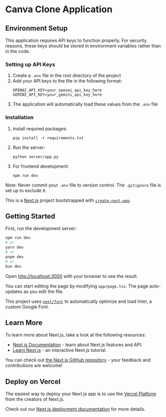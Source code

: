 # Canva Clone Application

## Environment Setup

This application requires API keys to function properly. For security reasons, these keys should be stored in environment variables rather than in the code.

### Setting up API Keys

1. Create a `.env` file in the root directory of the project
2. Add your API keys to the file in the following format:
   ```
   OPENAI_API_KEY=your_openai_api_key_here
   GEMINI_API_KEY=your_gemini_api_key_here
   ```
3. The application will automatically load these values from the `.env` file

### Installation

1. Install required packages:
   ```
   pip install -r requirements.txt
   ```

2. Run the server:
   ```
   python server/app.py
   ```

3. For frontend development:
   ```
   npm run dev
   ```

Note: Never commit your `.env` file to version control. The `.gitignore` file is set up to exclude it.

This is a [Next.js](https://nextjs.org/) project bootstrapped with [`create-next-app`](https://github.com/vercel/next.js/tree/canary/packages/create-next-app).

## Getting Started

First, run the development server:

```bash
npm run dev
# or
yarn dev
# or
pnpm dev
# or
bun dev
```

Open [http://localhost:3000](http://localhost:3000) with your browser to see the result.

You can start editing the page by modifying `app/page.tsx`. The page auto-updates as you edit the file.

This project uses [`next/font`](https://nextjs.org/docs/basic-features/font-optimization) to automatically optimize and load Inter, a custom Google Font.

## Learn More

To learn more about Next.js, take a look at the following resources:

- [Next.js Documentation](https://nextjs.org/docs) - learn about Next.js features and API.
- [Learn Next.js](https://nextjs.org/learn) - an interactive Next.js tutorial.

You can check out [the Next.js GitHub repository](https://github.com/vercel/next.js/) - your feedback and contributions are welcome!

## Deploy on Vercel

The easiest way to deploy your Next.js app is to use the [Vercel Platform](https://vercel.com/new?utm_medium=default-template&filter=next.js&utm_source=create-next-app&utm_campaign=create-next-app-readme) from the creators of Next.js.

Check out our [Next.js deployment documentation](https://nextjs.org/docs/deployment) for more details.
